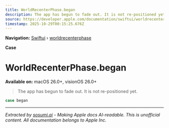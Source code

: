 ```yaml
---
title: WorldRecenterPhase.began
description: The app has begun to fade out. It is not re-positioned yet.
source: https://developer.apple.com/documentation/swiftui/worldrecenterphase/began
timestamp: 2025-10-29T00:15:25.676Z
---
```


**Navigation:** [Swiftui](/documentation/swiftui) › [worldrecenterphase](/documentation/swiftui/worldrecenterphase)

**Case**

# WorldRecenterPhase.began

**Available on:** macOS 26.0+, visionOS 26.0+

> The app has begun to fade out. It is not re-positioned yet.

```swift
case began
```

---

*Extracted by [sosumi.ai](https://sosumi.ai) - Making Apple docs AI-readable.*
*This is unofficial content. All documentation belongs to Apple Inc.*
